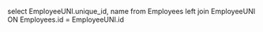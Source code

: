 select EmployeeUNI.unique_id, name from Employees left join EmployeeUNI ON Employees.id = EmployeeUNI.id
